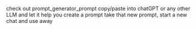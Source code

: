 check out prompt_generator_prompt
copy/paste into chatGPT or any other LLM and let it help you create a prompt
take that new prompt, start a new chat and use away

